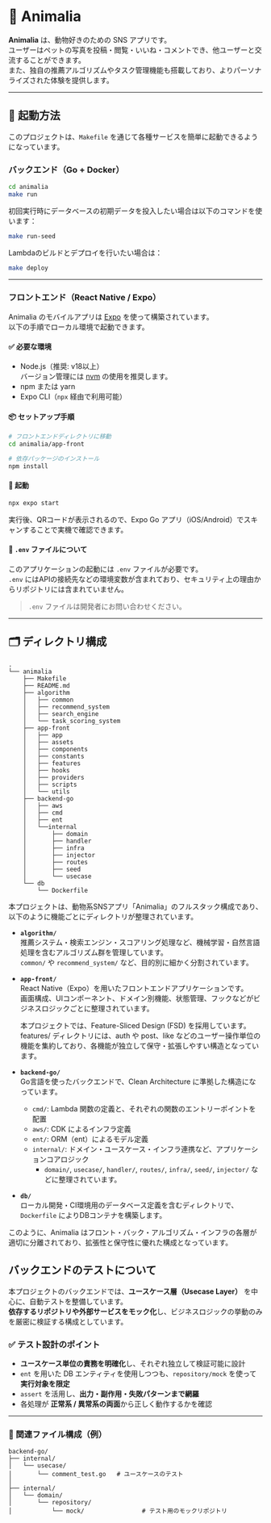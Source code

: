 # 🐾 Animalia

**Animalia** は、動物好きのための SNS アプリです。  
ユーザーはペットの写真を投稿・閲覧・いいね・コメントでき、他ユーザーと交流することができます。  
また、独自の推薦アルゴリズムやタスク管理機能も搭載しており、よりパーソナライズされた体験を提供します。

---

## 🚀 起動方法

このプロジェクトは、`Makefile` を通じて各種サービスを簡単に起動できるようになっています。

### バックエンド（Go + Docker）

```bash
cd animalia
make run
```

初回実行時にデータベースの初期データを投入したい場合は以下のコマンドを使います：

```bash
make run-seed
```

Lambdaのビルドとデプロイを行いたい場合は：

```bash
make deploy
```

---

### フロントエンド（React Native / Expo）

Animalia のモバイルアプリは [Expo](https://expo.dev/) を使って構築されています。  
以下の手順でローカル環境で起動できます。

#### ✅ 必要な環境

- Node.js（推奨: v18以上）  
  バージョン管理には [nvm](https://github.com/nvm-sh/nvm) の使用を推奨します。
- npm または yarn
- Expo CLI（`npx` 経由で利用可能）

#### 📦 セットアップ手順

```bash
# フロントエンドディレクトリに移動
cd animalia/app-front

# 依存パッケージのインストール
npm install
```

#### 🚀 起動

```bash
npx expo start
```

実行後、QRコードが表示されるので、Expo Go アプリ（iOS/Android）でスキャンすることで実機で確認できます。

#### 🔐 `.env` ファイルについて

このアプリケーションの起動には `.env` ファイルが必要です。  
`.env` にはAPIの接続先などの環境変数が含まれており、セキュリティ上の理由からリポジトリには含まれていません。

> `.env` ファイルは開発者にお問い合わせください。

---

## 🗂 ディレクトリ構成

```
.
└── animalia
    ├── Makefile
    ├── README.md
    ├── algorithm
    │   ├── common
    │   ├── recommend_system
    │   ├── search_engine
    │   └── task_scoring_system
    ├── app-front
    │   ├── app
    │   ├── assets
    │   ├── components
    │   ├── constants
    │   ├── features
    │   ├── hooks
    │   ├── providers
    │   ├── scripts
    │   └── utils
    ├── backend-go
    │   ├── aws
    │   ├── cmd
    │   ├── ent
    │   └──internal
    │       ├── domain
    │       ├── handler
    │       ├── infra
    │       ├── injector
    │       ├── routes
    │       ├── seed
    │       └── usecase
    └── db
        └── Dockerfile
```

本プロジェクトは、動物系SNSアプリ「Animalia」のフルスタック構成であり、以下のように機能ごとにディレクトリが整理されています。

- **`algorithm/`**  
  推薦システム・検索エンジン・スコアリング処理など、機械学習・自然言語処理を含むアルゴリズム群を管理しています。  
  `common/` や `recommend_system/` など、目的別に細かく分割されています。

- **`app-front/`**  
  React Native（Expo）を用いたフロントエンドアプリケーションです。  
  画面構成、UIコンポーネント、ドメイン別機能、状態管理、フックなどがビジネスロジックごとに整理されています。


  本プロジェクトでは、Feature-Sliced Design (FSD) を採用しています。
  features/ ディレクトリには、auth や post、like などのユーザー操作単位の機能を集約しており、各機能が独立して保守・拡張しやすい構造となっています。



- **`backend-go/`**  
  Go言語を使ったバックエンドで、Clean Architecture に準拠した構造になっています。  
  - `cmd/`: Lambda 関数の定義と、それぞれの関数のエントリーポイントを配置  
  - `aws/`: CDK によるインフラ定義  
  - `ent/`: ORM（ent）によるモデル定義  
  - `internal/`: ドメイン・ユースケース・インフラ連携など、アプリケーションコアロジック  
    - `domain/`, `usecase/`, `handler/`, `routes/`, `infra/`, `seed/`, `injector/` などに整理されています。

- **`db/`**  
  ローカル開発・CI環境用のデータベース定義を含むディレクトリで、`Dockerfile` によりDBコンテナを構築します。

このように、Animalia はフロント・バック・アルゴリズム・インフラの各層が適切に分離されており、拡張性と保守性に優れた構成となっています。

## バックエンドのテストについて

本プロジェクトのバックエンドでは、**ユースケース層（Usecase Layer）** を中心に、自動テストを整備しています。  
**依存するリポジトリや外部サービスをモック化**し、ビジネスロジックの挙動のみを厳密に検証する構成としています。

### ✅ テスト設計のポイント

- **ユースケース単位の責務を明確化**し、それぞれ独立して検証可能に設計
- `ent` を用いた DB エンティティを使用しつつも、`repository/mock` を使って**実行対象を限定**
- `assert` を活用し、**出力・副作用・失敗パターンまで網羅**
- 各処理が **正常系 / 異常系の両面**から正しく動作するかを確認

---

### 🔗 関連ファイル構成（例）

```
backend-go/
├── internal/
│   └── usecase/
│       └── comment_test.go   # ユースケースのテスト
│
├── internal/
│   └── domain/
│       └── repository/
│           └── mock/                # テスト用のモックリポジトリ
```
```
